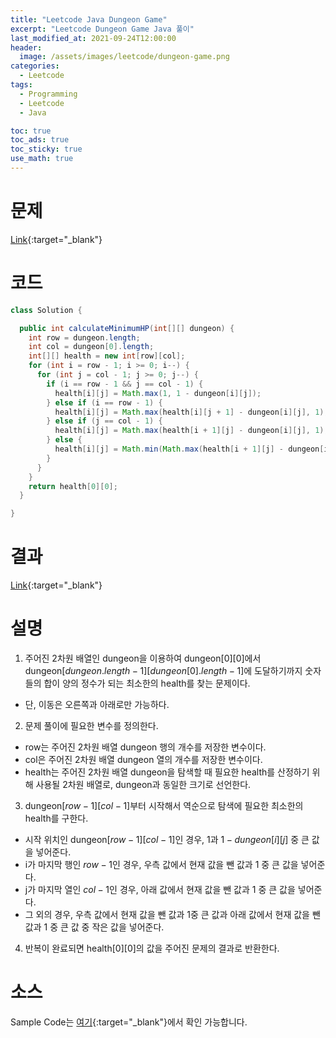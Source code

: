 ```yaml
---
title: "Leetcode Java Dungeon Game"
excerpt: "Leetcode Dungeon Game Java 풀이"
last_modified_at: 2021-09-24T12:00:00
header:
  image: /assets/images/leetcode/dungeon-game.png
categories:
  - Leetcode
tags:
  - Programming
  - Leetcode
  - Java

toc: true
toc_ads: true
toc_sticky: true
use_math: true
---
```

# 문제
[Link](https://leetcode.com/problems/dungeon-game/){:target="_blank"}

# 코드
```java
class Solution {

  public int calculateMinimumHP(int[][] dungeon) {
    int row = dungeon.length;
    int col = dungeon[0].length;
    int[][] health = new int[row][col];
    for (int i = row - 1; i >= 0; i--) {
      for (int j = col - 1; j >= 0; j--) {
        if (i == row - 1 && j == col - 1) {
          health[i][j] = Math.max(1, 1 - dungeon[i][j]);
        } else if (i == row - 1) {
          health[i][j] = Math.max(health[i][j + 1] - dungeon[i][j], 1);
        } else if (j == col - 1) {
          health[i][j] = Math.max(health[i + 1][j] - dungeon[i][j], 1);
        } else {
          health[i][j] = Math.min(Math.max(health[i + 1][j] - dungeon[i][j], 1), Math.max(health[i][j + 1] - dungeon[i][j], 1));
        }
      }
    }
    return health[0][0];
  }

}
```

# 결과
[Link](https://leetcode.com/submissions/detail/559997771/){:target="_blank"}

# 설명
1. 주어진 2차원 배열인 dungeon을 이용하여 dungeon[0][0]에서 dungeon[$dungeon.length - 1$][$dungeon[0].length - 1$]에 도달하기까지 숫자들의 합이 양의 정수가 되는 최소한의 health를 찾는 문제이다.
- 단, 이동은 오른쪽과 아래로만 가능하다.

2. 문제 풀이에 필요한 변수를 정의한다.
- row는 주어진 2차원 배열 dungeon 행의 개수를 저장한 변수이다.
- col은 주어진 2차원 배열 dungeon 열의 개수를 저장한 변수이다.
- health는 주어진 2차원 배열 dungeon을 탐색할 때 필요한 health를 산정하기 위해 사용될 2차원 배열로, dungeon과 동일한 크기로 선언한다.

3. dungeon[$row - 1$][$col - 1$]부터 시작해서 역순으로 탐색에 필요한 최소한의 health를 구한다.
- 시작 위치인 dungeon[$row - 1$][$col - 1$]인 경우, 1과 $1 - dungeon[i][j]$ 중 큰 값을 넣어준다.
- i가 마지막 행인 $row - 1$인 경우, 우측 값에서 현재 값을 뺀 값과 1 중 큰 값을 넣어준다.
- j가 마지막 열인 $col - 1$인 경우, 아래 값에서 현재 값을 뺀 값과 1 중 큰 값을 넣어준다.
- 그 외의 경우, 우측 값에서 현재 값을 뺀 값과 1중 큰 값과 아래 값에서 현재 값을 뺀 값과 1 중 큰 값 중 작은 값을 넣어준다.

4. 반복이 완료되면 health[0][0]의 값을 주어진 문제의 결과로 반환한다.

# 소스
Sample Code는 [여기](https://github.com/GracefulSoul/leetcode/blob/master/src/main/java/gracefulsoul/problems/DungeonGame.java){:target="_blank"}에서 확인 가능합니다.